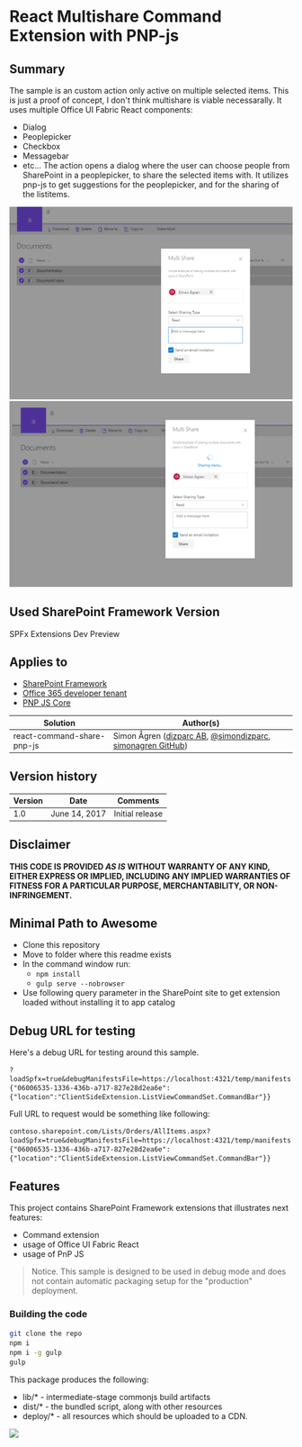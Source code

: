 # React Multishare Command Extension with PNP-js

## Summary
The sample is an custom action only active on multiple selected items.
This is just a proof of concept, I don't think multishare is viable necessarally.
It uses multiple Office UI Fabric React components:
- Dialog
- Peoplepicker
- Checkbox
- Messagebar
- etc...
The action opens a dialog where the user can choose people from SharePoint in a peoplepicker, to share the selected items with.
It utilizes pnp-js to get suggestions for the peoplepicker, and for the sharing of the listitems.

![react-command-share-pnp-js](./assets/share.png)
![react-command-share-pnp-js](./assets/shared.png)

## Used SharePoint Framework Version 
SPFx Extensions Dev Preview

## Applies to

* [SharePoint Framework](http://dev.office.com/sharepoint/docs/spfx/sharepoint-framework-overview)
* [Office 365 developer tenant](http://dev.office.com/sharepoint/docs/spfx/set-up-your-developer-tenant)
* [PNP JS Core](https://github.com/SharePoint/PnP-JS-Core)


Solution|Author(s)
--------|---------
react-command-share-pnp-js | Simon Ågren ([dizparc AB](http://www.dizparc.se), [@simondizparc](https://twitter.com/simondizparc), [simonagren GitHub](https://github.com/simonagren))

## Version history

Version|Date|Comments
-------|----|--------
1.0|June 14, 2017|Initial release

## Disclaimer
**THIS CODE IS PROVIDED *AS IS* WITHOUT WARRANTY OF ANY KIND, EITHER EXPRESS OR IMPLIED, INCLUDING ANY IMPLIED WARRANTIES OF FITNESS FOR A PARTICULAR PURPOSE, MERCHANTABILITY, OR NON-INFRINGEMENT.**

## Minimal Path to Awesome

- Clone this repository
- Move to folder where this readme exists
- In the command window run:
  - `npm install`
  - `gulp serve --nobrowser`
- Use following query parameter in the SharePoint site to get extension loaded without installing it to app catalog

## Debug URL for testing
Here's a debug URL for testing around this sample. 

```
?loadSpfx=true&debugManifestsFile=https://localhost:4321/temp/manifests.js&customActions={"06006535-1336-436b-a717-827e28d2ea6e":{"location":"ClientSideExtension.ListViewCommandSet.CommandBar"}}
```
Full URL to request would be something like following:

```
contoso.sharepoint.com/Lists/Orders/AllItems.aspx?loadSpfx=true&debugManifestsFile=https://localhost:4321/temp/manifests.js&customActions={"06006535-1336-436b-a717-827e28d2ea6e":{"location":"ClientSideExtension.ListViewCommandSet.CommandBar"}}
```


## Features
This project contains SharePoint Framework extensions that illustrates next features:
* Command extension
* usage of Office UI Fabric React
* usage of PnP JS

> Notice. This sample is designed to be used in debug mode and does not contain automatic packaging setup for the "production" deployment.

### Building the code

```bash
git clone the repo
npm i
npm i -g gulp
gulp
```

This package produces the following:

* lib/* - intermediate-stage commonjs build artifacts
* dist/* - the bundled script, along with other resources
* deploy/* - all resources which should be uploaded to a CDN.


<img src="https://telemetry.sharepointpnp.com/sp-dev-fx-extensions/samples/react-command-share-pnp-js" />